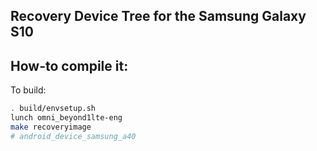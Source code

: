 ## Recovery Device Tree for the Samsung Galaxy S10

## How-to compile it:

To build:

```sh
. build/envsetup.sh
lunch omni_beyond1lte-eng
make recoveryimage
# android_device_samsung_a40
